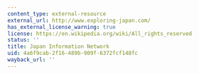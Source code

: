 ```yaml
---
content_type: external-resource
external_url: http://www.exploring-japan.com/
has_external_license_warning: true
license: https://en.wikipedia.org/wiki/All_rights_reserved
status: ''
title: Japan Information Network
uid: 4a6f9cab-2f16-489b-909f-6372fcf148fc
wayback_url: ''
---
```

